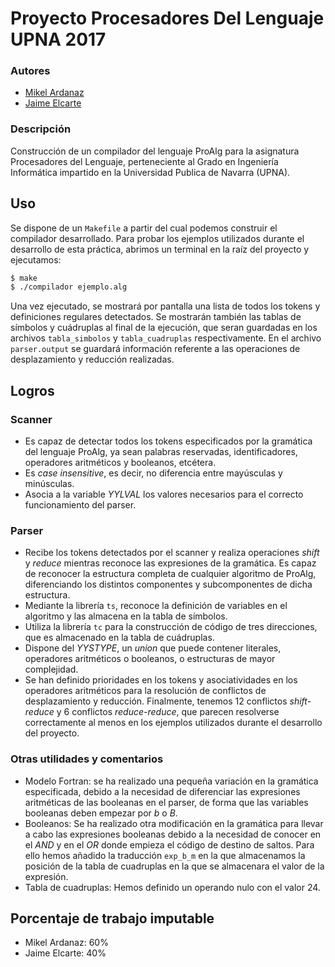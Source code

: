 # Proyecto Procesadores Del Lenguaje UPNA 2017

### Autores
 - [Mikel Ardanaz](https://github.com/MikelArdanaz)
 - [Jaime Elcarte](https://github.com/jaimeelcarte)

### Descripción
Construcción de un compilador del lenguaje ProAlg para la asignatura Procesadores del Lenguaje, perteneciente al Grado en Ingeniería Informática impartido en la Universidad Publica de Navarra (UPNA).

## Uso
Se dispone de un `Makefile` a partir del cual podemos construir el compilador desarrollado. Para probar los ejemplos utilizados durante el desarrollo de esta práctica, abrimos un terminal en la raíz del proyecto y ejecutamos:
```bash
$ make
$ ./compilador ejemplo.alg
```
Una vez ejecutado, se mostrará por pantalla una lista de todos los tokens y definiciones regulares detectados. Se mostrarán también las tablas de símbolos y cuádruplas al final de la ejecución, que seran guardadas en los archivos `tabla_simbolos` y `tabla_cuadruplas` respectivamente. En el archivo `parser.output` se guardará información referente a las operaciones de desplazamiento y reducción realizadas.

## Logros
### Scanner
 - Es capaz de detectar todos los tokens especificados por la gramática del lenguaje ProAlg, ya sean palabras reservadas, identificadores, operadores aritméticos y booleanos, etcétera.
 - Es _case insensitive_, es decir, no diferencia entre mayúsculas y minúsculas.
 - Asocia a la variable _YYLVAL_ los valores necesarios para el correcto funcionamiento del parser.

### Parser
 - Recibe los tokens detectados por el scanner y realiza operaciones _shift_ y _reduce_ mientras reconoce las expresiones de la gramática. Es capaz de reconocer la estructura completa de cualquier algoritmo de ProAlg, diferenciando los distintos componentes y subcomponentes de dicha estructura.
 - Mediante la librería `ts`, reconoce la definición de variables en el algoritmo y las almacena en la tabla de símbolos.
 - Utiliza la librería `tc` para la construcción de código de tres direcciones, que es almacenado en la tabla de cuádruplas.
 - Dispone del _YYSTYPE_, un _union_ que puede contener literales, operadores aritméticos o booleanos, o estructuras de mayor complejidad.
 - Se han definido prioridades en los tokens y asociatividades en los operadores aritméticos para la resolución de conflictos de desplazamiento y reducción. Finalmente, tenemos 12 conflictos _shift-reduce_ y 6 conflictos _reduce-reduce_, que parecen resolverse correctamente al menos en los ejemplos utilizados durante el desarrollo del proyecto.  

### Otras utilidades y comentarios
 - Modelo Fortran: se ha realizado una pequeña variación en la gramática especificada, debido a la necesidad de diferenciar las expresiones aritméticas de las booleanas en el parser, de forma que las variables booleanas deben empezar por _b_ o _B_.
 - Booleanos: Se ha realizado otra modificación en la gramática para llevar a cabo las expresiones booleanas debido a la necesidad de conocer en el _AND_ y en el _OR_ donde empieza el código de destino de saltos. Para ello hemos añadido la traducción `exp_b_m` en la que almacenamos la posición de la tabla de cuadruplas en la que se almacenara el valor de la expresión.
 - Tabla de cuadruplas: Hemos definido un operando nulo con el valor 24.
## Porcentaje de trabajo imputable
 - Mikel Ardanaz: 60%
 - Jaime Elcarte: 40%
